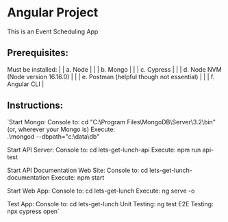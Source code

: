 #   Angular Project
This is an Event Scheduling App

## Prerequisites:
Must be installed:
| | a. Node |
| | b. Mongo |
| | c. Cypress |
| | d. Node NVM (Node version 16.16.0) |
| | e. Postman (helpful though not essential) |
| | f. Angular CLI |

##  Instructions:
`Start Mongo:
  Console to: 
    cd "C:\Program Files\MongoDB\Server\3.2\bin" (or, wherever your Mongo is)
  Execute:    
    .\mongod --dbpath="c:\data\db"

Start API Server:
  Console to:
    cd lets-get-lunch-api
  Execute:
    npm run api-test

Start API Documentation Web Site:
  Console to:
    cd lets-get-lunch-documentation
  Execute:
    npm start

Start Web App:
  Console to:
    cd lets-get-lunch
  Execute:
    ng serve -o

Test App:
  Console to:
    cd lets-get-lunch
  Unit Testing:
    ng test
  E2E Testing:
    npx cypress open`